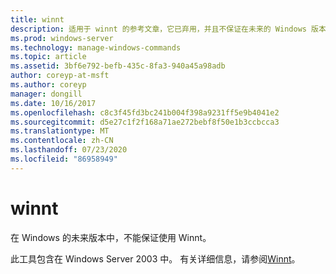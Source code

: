 ```yaml
---
title: winnt
description: 适用于 winnt 的参考文章，它已弃用，并且不保证在未来的 Windows 版本中受支持。
ms.prod: windows-server
ms.technology: manage-windows-commands
ms.topic: article
ms.assetid: 3bf6e792-befb-435c-8fa3-940a45a98adb
author: coreyp-at-msft
ms.author: coreyp
manager: dongill
ms.date: 10/16/2017
ms.openlocfilehash: c8c3f45fd3bc241b004f398a9231ff5e9b4041e2
ms.sourcegitcommit: d5e27c1f2f168a71ae272bebf8f50e1b3ccbcca3
ms.translationtype: MT
ms.contentlocale: zh-CN
ms.lasthandoff: 07/23/2020
ms.locfileid: "86958949"
---
```

# <a name="winnt"></a>winnt



在 Windows 的未来版本中，不能保证使用 Winnt。

此工具包含在 Windows Server 2003 中。 有关详细信息，请参阅[Winnt](/previous-versions/orphan-topics/ws.10/cc755763(v=ws.10))。
